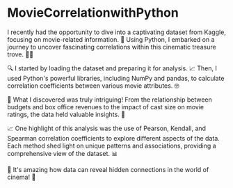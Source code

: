 # MovieCorrelationwithPython

I recently had the opportunity to dive into a captivating dataset from Kaggle, focusing on movie-related information. 🎥 Using Python, I embarked on a journey to uncover fascinating correlations within this cinematic treasure trove. 🕵️‍♂️

🔍 I started by loading the dataset and preparing it for analysis. 📈 Then, I used Python's powerful libraries, including NumPy and pandas, to calculate correlation coefficients between various movie attributes. 🤓

🌟 What I discovered was truly intriguing! From the relationship between budgets and box office revenues to the impact of cast size on movie ratings, the data held valuable insights. 🤩

📈 One highlight of this analysis was the use of Pearson, Kendall, and Spearman correlation coefficients to explore different aspects of the data. Each method shed light on unique patterns and associations, providing a comprehensive view of the dataset. 📊

🧩 It's amazing how data can reveal hidden connections in the world of cinema! 🍿
